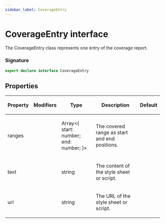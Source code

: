 ```yaml
---
sidebar_label: CoverageEntry
---
```


# CoverageEntry interface

The CoverageEntry class represents one entry of the coverage report.

### Signature

```typescript
export declare interface CoverageEntry
```

## Properties

<table><thead><tr><th>

Property

</th><th>

Modifiers

</th><th>

Type

</th><th>

Description

</th><th>

Default

</th></tr></thead>
<tbody><tr><td>

<span id="ranges">ranges</span>

</td><td>

</td><td>

Array&lt;&#123; start: number; end: number; &#125;&gt;

</td><td>

The covered range as start and end positions.

</td><td>

</td></tr>
<tr><td>

<span id="text">text</span>

</td><td>

</td><td>

string

</td><td>

The content of the style sheet or script.

</td><td>

</td></tr>
<tr><td>

<span id="url">url</span>

</td><td>

</td><td>

string

</td><td>

The URL of the style sheet or script.

</td><td>

</td></tr>
</tbody></table>
